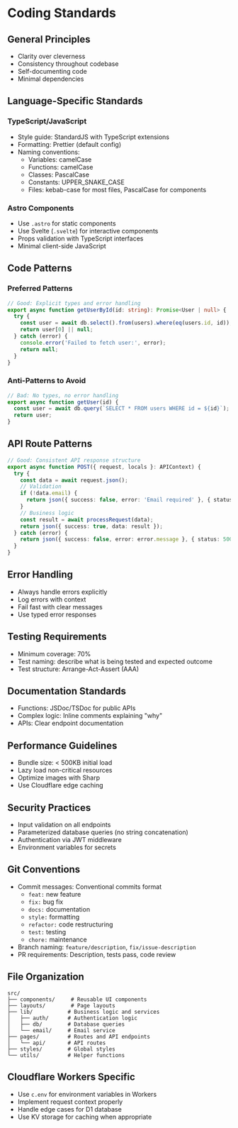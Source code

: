 # Coding Standards

## General Principles
- Clarity over cleverness
- Consistency throughout codebase
- Self-documenting code
- Minimal dependencies

## Language-Specific Standards

### TypeScript/JavaScript
- Style guide: StandardJS with TypeScript extensions
- Formatting: Prettier (default config)
- Naming conventions:
  - Variables: camelCase
  - Functions: camelCase
  - Classes: PascalCase
  - Constants: UPPER_SNAKE_CASE
  - Files: kebab-case for most files, PascalCase for components

### Astro Components
- Use `.astro` for static components
- Use Svelte (`.svelte`) for interactive components
- Props validation with TypeScript interfaces
- Minimal client-side JavaScript

## Code Patterns

### Preferred Patterns
```typescript
// Good: Explicit types and error handling
export async function getUserById(id: string): Promise<User | null> {
  try {
    const user = await db.select().from(users).where(eq(users.id, id));
    return user[0] || null;
  } catch (error) {
    console.error('Failed to fetch user:', error);
    return null;
  }
}
```

### Anti-Patterns to Avoid
```typescript
// Bad: No types, no error handling
export async function getUser(id) {
  const user = await db.query(`SELECT * FROM users WHERE id = ${id}`);
  return user;
}
```

## API Route Patterns
```typescript
// Good: Consistent API response structure
export async function POST({ request, locals }: APIContext) {
  try {
    const data = await request.json();
    // Validation
    if (!data.email) {
      return json({ success: false, error: 'Email required' }, { status: 400 });
    }
    // Business logic
    const result = await processRequest(data);
    return json({ success: true, data: result });
  } catch (error) {
    return json({ success: false, error: error.message }, { status: 500 });
  }
}
```

## Error Handling
- Always handle errors explicitly
- Log errors with context
- Fail fast with clear messages
- Use typed error responses

## Testing Requirements
- Minimum coverage: 70%
- Test naming: describe what is being tested and expected outcome
- Test structure: Arrange-Act-Assert (AAA)

## Documentation Standards
- Functions: JSDoc/TSDoc for public APIs
- Complex logic: Inline comments explaining "why"
- APIs: Clear endpoint documentation

## Performance Guidelines
- Bundle size: < 500KB initial load
- Lazy load non-critical resources
- Optimize images with Sharp
- Use Cloudflare edge caching

## Security Practices
- Input validation on all endpoints
- Parameterized database queries (no string concatenation)
- Authentication via JWT middleware
- Environment variables for secrets

## Git Conventions
- Commit messages: Conventional commits format
  - `feat:` new feature
  - `fix:` bug fix
  - `docs:` documentation
  - `style:` formatting
  - `refactor:` code restructuring
  - `test:` testing
  - `chore:` maintenance
- Branch naming: `feature/description`, `fix/issue-description`
- PR requirements: Description, tests pass, code review

## File Organization
```
src/
├── components/     # Reusable UI components
├── layouts/        # Page layouts
├── lib/           # Business logic and services
│   ├── auth/      # Authentication logic
│   ├── db/        # Database queries
│   └── email/     # Email service
├── pages/         # Routes and API endpoints
│   └── api/       # API routes
├── styles/        # Global styles
└── utils/         # Helper functions
```

## Cloudflare Workers Specific
- Use `c.env` for environment variables in Workers
- Implement request context properly
- Handle edge cases for D1 database
- Use KV storage for caching when appropriate